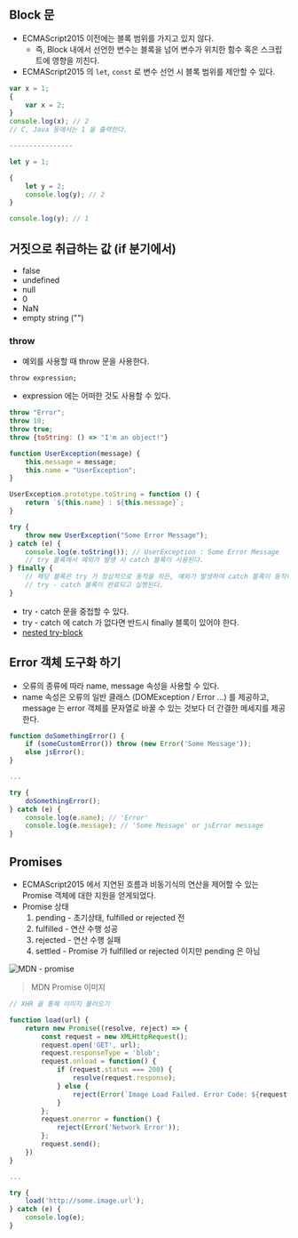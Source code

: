 ## Block 문

* ECMAScript2015 이전에는 블록 범위를 가지고 있지 않다.
    * 즉, Block 내에서 선언한 변수는 블록을 넘어 변수가 위치한 함수 혹은 스크립트에 영향을 끼친다.
* ECMAScript2015 의 `let`, `const` 로 변수 선언 시 블록 범위를 제안할 수 있다.

```js
var x = 1;
{
    var x = 2;
}
console.log(x); // 2
// C, Java 등에서는 1 을 출력한다.

----------------

let y = 1;

{
    let y = 2;
    console.log(y); // 2
}

console.log(y); // 1
```

## 거짓으로 취급하는 값 (if 분기에서)

* false
* undefined
* null
* 0
* NaN
* empty string ("")

### throw

* 예외를 사용할 때 throw 문을 사용한다.

`throw expression;`

* expression 에는 어떠한 것도 사용할 수 있다.

```js
throw "Error";
throw 10;
throw true;
throw {toString: () => "I'm an object!"}

function UserException(message) {
    this.message = message;
    this.name = "UserException";
}

UserException.prototype.toString = function () {
    return `${this.name} : ${this.message}`;
}

try {
    throw new UserException("Some Error Message");   
} catch (e) {
    console.log(e.toString()); // UserException : Some Error Message
    // try 블록에서 예외가 발생 시 catch 블록이 사용된다.
} finally {
    // 해당 블록은 try 가 정상적으로 동작을 하든, 예외가 발생하여 catch 블록이 동작하든
    // try - catch 블록이 완료되고 실행된다.
}
```

* try - catch 문을 중첩할 수 있다.
* try - catch 에 catch 가 없다면 반드시 finally 블록이 있어야 한다.
* [nested try-block]()

## Error 객체 도구화 하기

* 오류의 종류에 따라 name, message 속성을 사용할 수 있다.
* name 속성은 오류의 일반 클래스 (DOMException / Error ...) 를 제공하고, message 는 error 객체를 문자열로 바꿀 수 있는 것보다 더 간결한 메세지를 제공한다.

```js
function doSomethingError() {
    if (someCustomError()) throw (new Error('Some Message'));
    else jsError();
}

...

try {
    doSomethingError();
} catch (e) {
    console.log(e.name); // 'Error'
    console.log(e.message); // 'Some Message' or jsError message
}
```

## Promises

* ECMAScript2015 에서 지연된 흐름과 비동기식의 연산을 제어할 수 있는 Promise 객체에 대한 지원을 얻게되었다.
* Promise 상태
    1. pending - 초기상태, fulfilled or rejected 전
    2. fulfilled - 연산 수행 성공
    3. rejected - 연산 수행 실패
    4. settled - Promise 가 fulfilled or rejected 이지만 pending 은 아님

![MDN - promise](https://mdn.mozillademos.org/files/8633/promises.png)
> MDN Promise 이미지

```js
// XHR 을 통해 이미지 불러오기

function load(url) {
    return new Promise((resolve, reject) => {
        const request = new XMLHttpRequest();
        request.open('GET', url);
        request.responseType = 'blob';
        request.onload = function() {
            if (request.status === 200) {
                resolve(request.response);
            } else {
                reject(Error(`Image Load Failed. Error Code: ${request.statusText}`));
            }
        };
        request.onerror = function() {
            reject(Error('Network Error'));
        };
        request.send();
    })
}

...

try {
    load('http://some.image.url');
} catch (e) {
    console.log(e);
}
```
